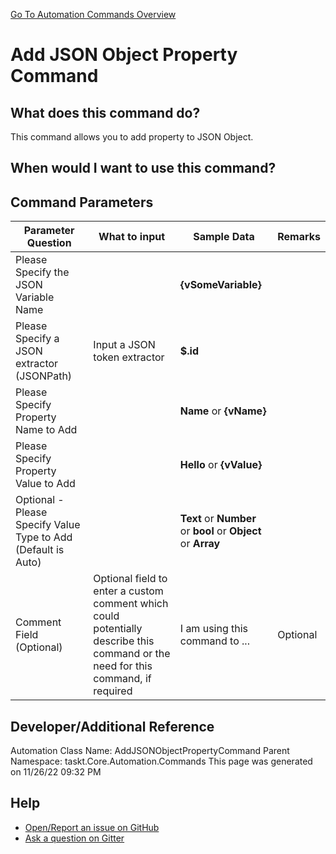 <!--TITLE: Add JSON Object Property Command -->
<!-- SUBTITLE: a command in the JSON Commands group. -->
[Go To Automation Commands Overview](/automation-commands.md)


# Add JSON Object Property Command


## What does this command do?
This command allows you to add property to JSON Object.


## When would I want to use this command?



## Command Parameters
| Parameter Question   	| What to input  	|  Sample Data 	| Remarks  	|
| ---                    | ---               | ---           | ---       |
|Please Specify the JSON Variable Name||**{vSomeVariable}**||
|Please Specify a JSON extractor (JSONPath)|Input a JSON token extractor|**$.id**||
|Please Specify Property Name to Add||**Name** or **{vName}**||
|Please Specify Property Value to Add||**Hello** or **{vValue}**||
|Optional - Please Specify Value Type to Add (Default is Auto)||**Text** or **Number** or **bool** or **Object** or **Array**||
|Comment Field (Optional)|Optional field to enter a custom comment which could potentially describe this command or the need for this command, if required|I am using this command to ...|Optional|














## Developer/Additional Reference
Automation Class Name: AddJSONObjectPropertyCommand
Parent Namespace: taskt.Core.Automation.Commands
This page was generated on 11/26/22 09:32 PM


## Help
- [Open/Report an issue on GitHub](https://github.com/rcktrncn/taskt/issues/new)
- [Ask a question on Gitter](https://gitter.im/taskt-rpa/Lobby)
